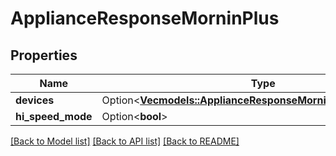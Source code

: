 # ApplianceResponseMorninPlus

## Properties

Name | Type | Description | Notes
------------ | ------------- | ------------- | -------------
**devices** | Option<[**Vec<models::ApplianceResponseMorninPlusDevicesInner>**](ApplianceResponse_mornin_plus_devices_inner.md)> |  | [optional]
**hi_speed_mode** | Option<**bool**> |  | [optional]

[[Back to Model list]](../README.md#documentation-for-models) [[Back to API list]](../README.md#documentation-for-api-endpoints) [[Back to README]](../README.md)


